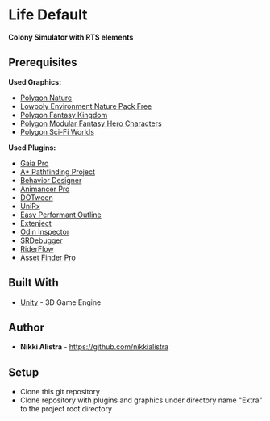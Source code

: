 # Life Default #

**Colony Simulator with RTS elements**

## Prerequisites ##

**Used Graphics:**

- [Polygon Nature](https://assetstore.unity.com/packages/3d/vegetation/trees/polygon-nature-low-poly-3d-art-by-synty-120152)
- [Lowpoly Environment Nature Pack Free](https://assetstore.unity.com/packages/3d/environments/lowpoly-environment-nature-pack-free-187052)
- [Polygon Fantasy Kingdom](https://assetstore.unity.com/packages/3d/environments/fantasy/polygon-fantasy-kingdom-low-poly-3d-art-by-synty-164532)
- [Polygon Modular Fantasy Hero Characters](https://assetstore.unity.com/packages/3d/characters/humanoids/fantasy/polygon-modular-fantasy-hero-characters-low-poly-3d-art-by-synty-143468)
- [Polygon Sci-Fi Worlds](https://assetstore.unity.com/packages/3d/environments/sci-fi/polygon-sci-fi-worlds-low-poly-3d-art-by-synty-206299)

**Used Plugins:**

- [Gaia Pro](https://assetstore.unity.com/packages/tools/terrain/gaia-pro-2021-terrain-scene-generator-193476)
- [A* Pathfinding Project](https://assetstore.unity.com/packages/tools/ai/a-pathfinding-project-pro-87744)
- [Behavior Designer](https://assetstore.unity.com/packages/tools/visual-scripting/behavior-designer-behavior-trees-for-everyone-15277)
- [Animancer Pro](https://assetstore.unity.com/packages/tools/animation/animancer-pro-116514)
- [DOTween](https://assetstore.unity.com/packages/tools/visual-scripting/dotween-pro-32416)
- [UniRx](https://github.com/neuecc/UniRx)
- [Easy Performant Outline](https://assetstore.unity.com/packages/vfx/shaders/fullscreen-camera-effects/easy-performant-outline-2d-3d-urp-hdrp-and-built-in-renderer-157187)
- [Extenject](https://github.com/Mathijs-Bakker/Extenject)
- [Odin Inspector](https://assetstore.unity.com/packages/tools/utilities/odin-inspector-and-serializer-89041)
- [SRDebugger](https://assetstore.unity.com/packages/tools/gui/srdebugger-console-tools-on-device-27688)
- [RiderFlow](https://www.jetbrains.com/riderflow/)
- [Asset Finder Pro](https://assetstore.unity.com/packages/tools/utilities/asset-finder-pro-97772)

## Built With ##

* [Unity](https://unity.com/) - 3D Game Engine

## Author ##
- **Nikki Alistra** - https://github.com/nikkialistra

## Setup ##

- Clone this git repository
- Clone repository with plugins and graphics under directory name "Extra" to the project root directory

